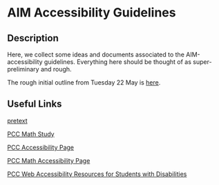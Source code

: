 
# AIM Accessibility Guidelines

## Description

Here, we collect some ideas and documents associated to the AIM-accessibility
guidelines. Everything here should be thought of as super-preliminary and rough.

The rough initial outline from Tuesday 22 May is [here](structure.markdown).


## Useful Links

[pretext](https://mathbook.pugetsound.edu/index.html)

[PCC Math Study](https://www.pcc.edu/instructional-support/wp-content/uploads/sites/17/2017/11/math-accessibilityreport.pdf)

[PCC Accessibility Page](https://www.pcc.edu/instructional-support/accessibility/sas/math/)

[PCC Math Accessibility Page](https://www.pcc.edu/instructional-support/accessibility/mathscience/)

[PCC Web Accessibility Resources for Students with Disabilities](https://www.pcc.edu/instructional-support/accessibility/resources/)
